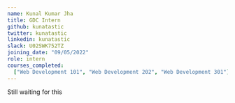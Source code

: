 ```yaml
---
name: Kunal Kumar Jha
title: GDC Intern
github: kunatastic
twitter: kunatastic
linkedin: kunatastic
slack: U02SWK752TZ
joining_date: "09/05/2022"
role: intern
courses_completed:
  ["Web Development 101", "Web Development 202", "Web Development 301"]
---
```


Still waiting for this

